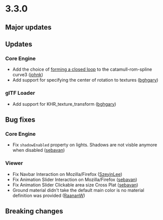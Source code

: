 # 3.3.0

## Major updates

## Updates

### Core Engine

- Add the choice of [forming a closed loop](http://doc.babylonjs.com/how_to/how_to_use_curve3#catmull-rom-spline) to the catamull-rom-spline curve3 ([johnk](https://github.com/babylonjsguide))
- Add support for specifying the center of rotation to textures ([bghgary](http://www.github.com/bghgary))

### glTF Loader

- Add support for KHR_texture_transform ([bghgary](http://www.github.com/bghgary))

## Bug fixes

### Core Engine

- Fix ```shadowEnabled``` property on lights. Shadows are not visble anymore when disabled ([sebavan](http://www.github.com/sebavan))

### Viewer

- Fix Navbar Interaction on Mozilla/Firefox ([SzeyinLee](https://github.com/SzeyinLee))
- Fix Animation Slider Interaction on Mozilla/Firefox ([sebavan](http://www.github.com/sebavan))
- Fix Animation Slider Clickable area size Cross Plat ([sebavan](http://www.github.com/sebavan))
- Ground material didn't take the default main color is no material definition was provided ([RaananW](https://github.com/RaananW))

## Breaking changes
